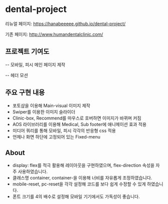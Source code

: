 # dental-project

리뉴얼 페이지: https://hanabeeeee.github.io/dental-project/


기존 페이지: http://www.humandentalclinic.com/

## 프로젝트 기여도

-- 모바일, 피시 메인 페이지 제작

-- 헤더 모션

## 주요 구현 내용

- 포토샵을 이용해 Main-visual 이미지 제작
- Swiper를 이용한 이미지 슬라이더
- Clinic-box, Recommend를 마우스로 호버하면 이미지가 바뀌며 커짐
- AOS 라이브러리를 이용해 Medical, Sub footer에 애니메이션 효과 적용
- 미디어 쿼리를 통해 모바일, 피시 각각의 반응형 css 적용
- 언제나 화면 하단에 고정되어 있는 Fixed-menu


## About

- display: flex를 적극 활용해 레이아웃을 구현하였으며, flex-direction 속성을 자주 사용하였습니다.
- 클래스명 container, container-을 이용해 너비를 자유롭게 조정하였습니다.
- mobile-reset, pc-reset을 각각 설정해 코드를 보다 쉽게 수정할 수 있게 하였습니다.
- 폰트 크기를 4의 배수로 설정해 모바일 기기에서도 가독성이 좋습니다.




